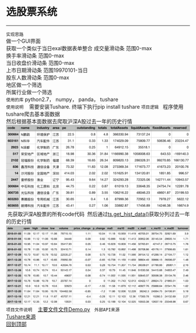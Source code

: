 # 选股票系统
***
`实现思路`  
做一个GUI界面  
获取一个类似于当日exal数据表单整合
成交量滑动条 范围0-max  
换手率滑动条 范围0-max  
当日收盘价滑动条 范围0-max  
上市日期滑动条 范围19970101-当日  
股东人数滑动条 范围0-max  
地区做一个筛选  
所属行业做一个筛选  
`使用的库`
python2.7，
numpy，
panda，
tushare  
`使用说明`  
  需要安装Tushare. 终端下执行pip install tushare
`项目逻辑`   
  程序使用tushare爬去基本面数据  
  然后根据基本面数据去爬取沪深A股过去一年的历史行情 
  ![](image01.png)  
  先获取沪深A股票的所有code代码 
  然后通过[ts.get_hist_data()](http://tushare.org/trading.html#id2)获取分列过去一年的历史行情  
  ![](image02.png)  
`项目文件说明`   
  [主要文件文件Demo.py](Demo.py)  
`外部API来源`  
  [Tushare来源](http://tushare.org "悬停显示")  
[回到顶部](#readme)	 
